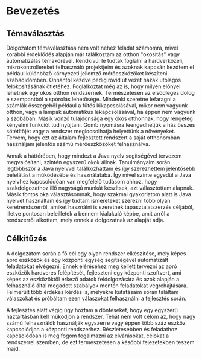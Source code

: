 # Bevezetés

## Témaválasztás
Dolgozatom témaválasztása nem volt nehéz feladat számomra, mivel korábbi érdeklődés
alapján már találkoztam az otthon "okosítás" vagy automatizálás témakörével.
Rendkívül le tudtak foglalni a hardverközeli, mikrokontrollereket felhasználó
projektjeim és azoknak kapcsán kezdtem el például különböző környezeti jellemző
mérőeszközöket készíteni szabadidőmben. Onnantól kezdve pedig rövid út vezet
házak utólagos felokosításának ötletéhez. Foglalkoztat még az is, hogy milyen
előnyei lehetnek egy okos otthon rendszernek. Természetesen az elsődleges dolog
e szempontból a spórolás lehetősége. Mindenki szeretne lefaragni a számlák összegéből
például a fűtés kikapcsolásával, mikor nem vagyunk otthon, vagy a lámpák automatikus
lekapcsolásával, ha éppen nem vagyunk a szobában. Másik vonzó tulajdonsága egy
okos otthonnak, hogy rengeteg kényelmi funkciót tud nyújtani. Gomb nyomásra
leengedhetjük a ház összes sötétítőjét vagy a rendszer meglocsolhatja helyettünk
a növényeket. Tervem, hogy ezt az általam fejlesztett rendszert a saját otthonomban
használjam jelentős számú mérőeszközöket felhasználva.

Annak a háttérében, hogy mindezt a Java nyelv segítségével tervezem megvalósítani,
szintén egyszerű okok állnak. Tanulmányaim során legtöbbször a Java nyelvvel
találkozhattam és így szerezhettem jelentősebb belelátást a működésébe és használatába.
Így mivel szinte egyedül a Java nyelvhez kapcsolódóan van megfelelő tudásom ahhoz,
hogy szakdolgozathoz illő nagyságú munkát készítsek, azt választottam alapnak.
Másik fontos oka választásomnak, hogy szakmai gyakorlatom alatt is Java nyelvet
használtam és így tudtam ismereteket szerezni több olyan keretrendszerről,
amiket használni is szeretnék tapasztalatszerzés céljából, illetve pontosan
beleilletek a bennem kialakuló képbe, amit arról a rendszerről alkottam,
mely ennek a dolgozatnak az alapját adja.  

## Célkitűzés
A dolgozatom során a fő cél egy olyan rendszer elkészítése, mely képes apró eszközök
és egy központi egység segítségével automatizált feladatokat elvégezni.
Ennek eléréséhez meg kellett tervezni az apró eszközök hardveres felépítését,
fejleszteni egy központi szoftvert, ami képes az eszközöktől érkező adatok
feldolgozására és azok alapján a felhasználó által megadott szabályok mentén
feladatokat végrehajtására. Felmerült több érdekes kérdés is, melyekre
kutatásaim során találtam válaszokat és próbáltam ezen válaszokat felhasználni
a fejlesztés során.    

A fejlesztés alatt végig úgy hoztam a döntéseket, hogy egy egyszerű háztartásban
kell működjön a rendszer. Tehát nem volt célom az, hogy nagy számú felhasználók
használják egyszerre vagy éppen több száz eszköz kapcsolódjon a központi rendszerhez.
Részletesebben és feladathoz kapcsolódóan is meg fogom fogalmazni az elvárásokat,
célokat a rendszerrel szemben, de ezt természetesen a későbbi fejezetekben teszem majd.
